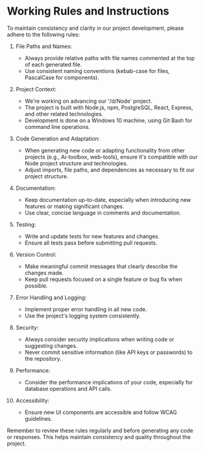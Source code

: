 # Working Rules and Instructions

To maintain consistency and clarity in our project development, please adhere to the following rules:

1. File Paths and Names:
   - Always provide relative paths with file names commented at the top of each generated file.
   - Use consistent naming conventions (kebab-case for files, PascalCase for components).

2. Project Context:
   - We're working on advancing our '/d/Node' project.
   - The project is built with Node.js, npm, PostgreSQL, React, Express, and other related technologies.
   - Development is done on a Windows 10 machine, using Git Bash for command line operations.

3. Code Generation and Adaptation:
   - When generating new code or adapting functionality from other projects (e.g., Ai-toolbox, web-tools), ensure it's compatible with our Node project structure and technologies.
   - Adjust imports, file paths, and dependencies as necessary to fit our project structure.

4. Documentation:
   - Keep documentation up-to-date, especially when introducing new features or making significant changes.
   - Use clear, concise language in comments and documentation.

5. Testing:
   - Write and update tests for new features and changes.
   - Ensure all tests pass before submitting pull requests.

6. Version Control:
   - Make meaningful commit messages that clearly describe the changes made.
   - Keep pull requests focused on a single feature or bug fix when possible.

7. Error Handling and Logging:
   - Implement proper error handling in all new code.
   - Use the project's logging system consistently.

8. Security:
   - Always consider security implications when writing code or suggesting changes.
   - Never commit sensitive information (like API keys or passwords) to the repository.

9. Performance:
   - Consider the performance implications of your code, especially for database operations and API calls.

10. Accessibility:
    - Ensure new UI components are accessible and follow WCAG guidelines.

Remember to review these rules regularly and before generating any code or responses. This helps maintain consistency and quality throughout the project.

